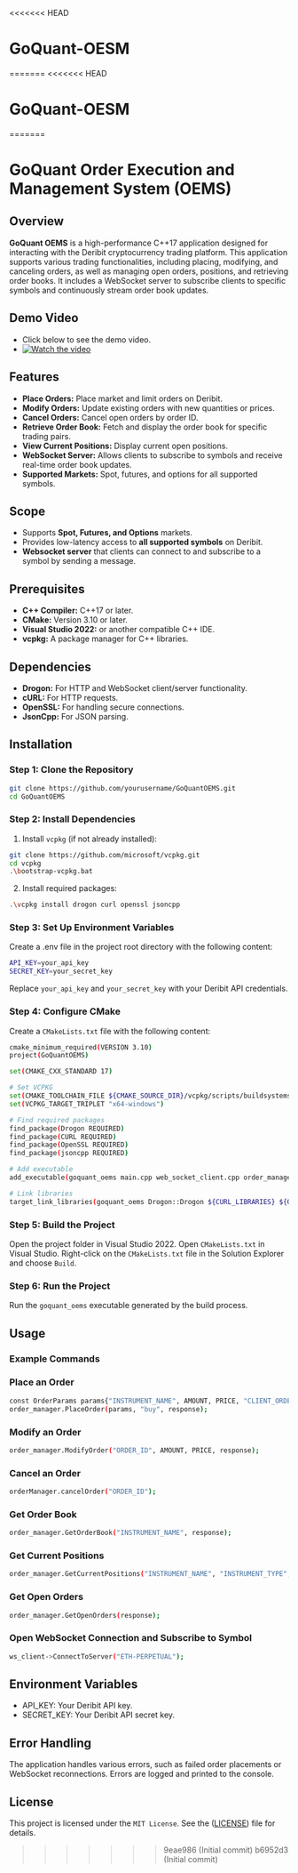 <<<<<<< HEAD
# GoQuant-OESM
=======
<<<<<<< HEAD
# GoQuant-OESM
=======
# GoQuant Order Execution and Management System (OEMS)

## Overview

**GoQuant OEMS** is a high-performance C++17 application designed for interacting with the Deribit cryptocurrency trading platform. This application supports various trading functionalities, including placing, modifying, and canceling orders, as well as managing open orders, positions, and retrieving order books. It includes a WebSocket server to subscribe clients to specific symbols and continuously stream order book updates.

## Demo Video
- Click below to see the demo video.
- [![Watch the video](https://img.youtube.com/vi/BGOWIUk7ZSE/0.jpg)](https://www.youtube.com/watch?v=BGOWIUk7ZSE)

## Features

- **Place Orders:** Place market and limit orders on Deribit.
- **Modify Orders:** Update existing orders with new quantities or prices.
- **Cancel Orders:** Cancel open orders by order ID.
- **Retrieve Order Book:** Fetch and display the order book for specific trading pairs.
- **View Current Positions:** Display current open positions.
- **WebSocket Server:** Allows clients to subscribe to symbols and receive real-time order book updates.
- **Supported Markets:** Spot, futures, and options for all supported symbols.

## Scope

- Supports **Spot, Futures, and Options** markets.
- Provides low-latency access to **all supported symbols** on Deribit.
- **Websocket server** that clients can connect to and subscribe to a symbol by sending a message.

## Prerequisites

- **C++ Compiler:** C++17 or later.
- **CMake:** Version 3.10 or later.
- **Visual Studio 2022:** or another compatible C++ IDE.
- **vcpkg:** A package manager for C++ libraries.

## Dependencies

- **Drogon:** For HTTP and WebSocket client/server functionality.
- **cURL:** For HTTP requests.
- **OpenSSL:** For handling secure connections.
- **JsonCpp:** For JSON parsing.

## Installation

### Step 1: Clone the Repository

```bash
git clone https://github.com/yourusername/GoQuantOEMS.git
cd GoQuantOEMS
```

### Step 2: Install Dependencies

1. Install `vcpkg` (if not already installed):
```bash
git clone https://github.com/microsoft/vcpkg.git
cd vcpkg
.\bootstrap-vcpkg.bat
```
2. Install required packages:

```bash
.\vcpkg install drogon curl openssl jsoncpp
```

### Step 3: Set Up Environment Variables
Create a .env file in the project root directory with the following content:
```bash
API_KEY=your_api_key
SECRET_KEY=your_secret_key
```
Replace `your_api_key` and `your_secret_key` with your Deribit API credentials.

### Step 4: Configure CMake
Create a `CMakeLists.txt` file with the following content:
```bash
cmake_minimum_required(VERSION 3.10)
project(GoQuantOEMS)

set(CMAKE_CXX_STANDARD 17)

# Set VCPKG
set(CMAKE_TOOLCHAIN_FILE ${CMAKE_SOURCE_DIR}/vcpkg/scripts/buildsystems/vcpkg.cmake)
set(VCPKG_TARGET_TRIPLET "x64-windows")

# Find required packages
find_package(Drogon REQUIRED)
find_package(CURL REQUIRED)
find_package(OpenSSL REQUIRED)
find_package(jsoncpp REQUIRED)

# Add executable
add_executable(goquant_oems main.cpp web_socket_client.cpp order_manager.cpp)

# Link libraries
target_link_libraries(goquant_oems Drogon::Drogon ${CURL_LIBRARIES} ${OPENSSL_LIBRARIES} jsoncpp)
```

### Step 5: Build the Project
Open the project folder in Visual Studio 2022.
Open `CMakeLists.txt` in Visual Studio.
Right-click on the `CMakeLists.txt` file in the Solution Explorer and choose `Build`.

### Step 6: Run the Project
Run the `goquant_oems` executable generated by the build process.

## Usage

### Example Commands

### Place an Order
```bash
const OrderParams params{"INSTRUMENT_NAME", AMOUNT, PRICE, "CLIENT_ORDER_ID", ORDER_TYPE};
order_manager.PlaceOrder(params, "buy", response);
```
### Modify an Order
```bash
order_manager.ModifyOrder("ORDER_ID", AMOUNT, PRICE, response);
```
### Cancel an Order
```bash
orderManager.cancelOrder("ORDER_ID");
```
### Get Order Book
```bash
order_manager.GetOrderBook("INSTRUMENT_NAME", response);
```
### Get Current Positions
```bash
order_manager.GetCurrentPositions("INSTRUMENT_NAME", "INSTRUMENT_TYPE", response);
```
### Get Open Orders
```bash
order_manager.GetOpenOrders(response);
```
### Open WebSocket Connection and Subscribe to Symbol
```bash
ws_client->ConnectToServer("ETH-PERPETUAL");
```
## Environment Variables
- API_KEY: Your Deribit API key.
- SECRET_KEY: Your Deribit API secret key.

## Error Handling
The application handles various errors, such as failed order placements or WebSocket reconnections. Errors are logged and printed to the console.

## License
This project is licensed under the `MIT License`. See the ([LICENSE](https://github.com/prathikanand7/go-quant-OEMS-app/blob/main/LICENSE)) file for details.
>>>>>>> 9eae986 (Initial commit)
>>>>>>> b6952d3 (Initial commit)
